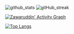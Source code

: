 ![github_stats] ![gitHub_streak] 

[github_stats]: https://github-readme-stats.vercel.app/api?username=zawaruddin&count_private=true&show_icons=true&theme=bear 
[gitHub_streak]: https://github-readme-streak-stats.herokuapp.com?user=zawaruddin&theme=bear

[![Zawaruddin' Activity Graph](https://activity-graph.herokuapp.com/graph?username=zawaruddin&custom_title=Zawaruddin's%20Contribution%20Graph&theme=bear&&bg_color=1f2023&color=b4ab88&line=c13879&point=0980c1&area=true&hide_border=true)](https://zawaruddin.blogspot.com)

[![Top Langs](https://github-readme-stats.vercel.app/api/top-langs/?username=zawaruddin&layout=compact&count_private=true&show_icons=true&theme=bear)](https://github.com/zawaruddin/github-readme-stats)
